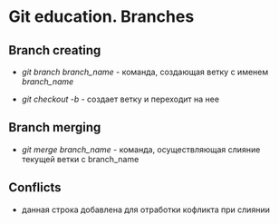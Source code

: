 # Git education. Branches

## Branch creating

* *git branch branch_name* - команда, создающая ветку с именем *branch_name*

* *git checkout -b* - создает ветку и переходит на нее

## Branch merging

* *git merge branch_name* - команда, осуществляющая слияние текущей ветки с branch_name
## Conflicts

* данная строка добавлена для отработки кофликта при слиянии